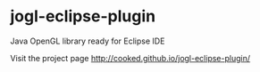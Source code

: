 # jogl-eclipse-plugin
Java OpenGL library ready for Eclipse IDE

Visit the project page http://cooked.github.io/jogl-eclipse-plugin/
